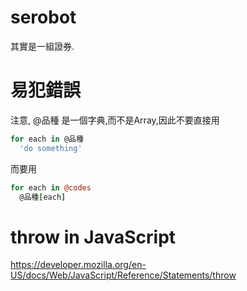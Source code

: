 # serobot
其實是一組證券.
# 易犯錯誤
注意, @品種 是一個字典,而不是Array,因此不要直接用

  ```coffeescript
  for each in @品種
    'do something'
  ```

而要用

  ```coffeescript
  for each in @codes
    @品種[each]
  ```
# throw in JavaScript
https://developer.mozilla.org/en-US/docs/Web/JavaScript/Reference/Statements/throw
